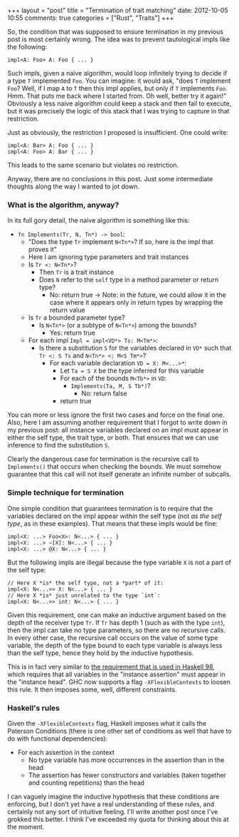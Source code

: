 +++
layout = "post"
title = "Termination of trait matching"
date: 2012-10-05 10:55
comments: true
categories = ["Rust", "Traits"]
+++

So, the condition that was supposed to ensure termination in my
previous post is most certainly wrong.  The idea was to prevent
tautological impls like the following:

    impl<A: Foo> A: Foo { ... }
    
Such impls, given a naive algorithm, would loop infinitely trying to
decide if a type `T` implemented `Foo`.  You can imagine: it would
ask, "does `T` implement `Foo`? Well, if I map `A` to `T` then this
impl applies, but only if `T` implements `Foo`. Hmm.  That puts me
back where I started from.  Oh well, better try it again!" Obviously a
less naive algorithm could keep a stack and then fail to execute, but
it was precisely the logic of this stack that I was trying to capture
in that restriction.

Just as obviously, the restriction I proposed is insufficient.  One
could write:

    impl<A: Bar> A: Foo { ... }
    impl<A: Foo> A: Bar { ... }
    
This leads to the same scenario but violates no restriction.

Anyway, there are no conclusions in this post.  Just some intermediate
thoughts along the way I wanted to jot down.

<!-- more -->

### What is the algorithm, anyway?

In its full gory detail, the naive algorithm is something like this:

- `fn Implements(Tr, N, Tn*) -> bool`:
  - "Does the type `Tr` implement `N<Tn*>`?  If so, here is the impl that proves it"
  - Here I am ignoring type parameters and trait instances
  - Is `Tr <: N<Tn*>`?
    - Then `Tr` is a trait instance
    - Does `N` refer to the `self` type in a method parameter or return type?
      - No: return true
        -> Note: in the future, we could allow it in the case where it appears only in
           return types by wrapping the return value
  - Is `Tr` a bounded parameter type?
    - Is `N<Tn*>` (or a subtype of `N<Tn*>`) among the bounds?
      - Yes: return true
  - For each impl `Impl = impl<VD*> Ts: M<Tm*>`:
    - Is there a substitution `S` for the variables declared in `VD*` such that
      `Tr <: S Ts` and `N<Tn*> <: M<S Tm*>`?
      - For each variable declaration `VD = X: M<...>*`:
        - Let `Ta = S X` be the type inferred for this variable
        - For each of the bounds `M<Tb*>` in `VD`:
          - `Implements(Ta, M, S Tb*)`?
            - No: return false
        - return true

You can more or less ignore the first two cases and force on the final
one.  Also, here I am assuming another requirement that I forgot to
write down in my previous post: all instance variables declared on an
impl must appear in either the self type, the trait type, or both.
That ensures that we can use inference to find the substitution `S`.

Clearly the dangerous case for termination is the recursive call to
`Implements()` that occurs when checking the bounds.  We must somehow
guarantee that this call will not itself generate an infinite number
of subcalls.

### Simple technique for termination

One simple condition that guarantees termination is to require that
the variables declared on the impl appear *within* the self type (not
*as the self type*, as in these examples).  That means that these impls
would be fine:

```
impl<X: ...> Foo<X>: N<...> { ... }
impl<X: ...> ~[X]: N<...> { ... }
impl<X: ...> @X: N<...> { ... }
```
    
But the following impls are illegal because the type variable `X` is
not a part of the self type:

```
// Here X *is* the self type, not a *part* of it:
impl<X: N<...>> X: N<...> { ... }
// Here X *is* just unrelated to the type `int`:
impl<X: N<...>> int: N<...> { ... }
```

Given this requirement, one can make an inductive argument based on
the depth of the receiver type `Tr`.  If `Tr` has depth 1 (such as
with the type `int`), then the impl can take no type parameters, so
there are no recursive calls.  In every other case, the recursive call
occurs on the value of some type variable, the depth of the type bound
to each type variable is always less than the self type, hence they
hold by the inductive hypothesis.
    
This is in fact very similar to
[the requirement that is used in Haskell 98][haskell], which requires
that all variables in the "instance assertion" must appear in the
"instance head".  GHC now supports a flag `-XFlexibleContexts` to
loosen this rule.  It then imposes some, well, different constraints.

[haskell]: http://www.haskell.org/ghc/docs/7.0.1/html/users_guide/type-class-extensions.html#instance-decls

### Haskell's rules

Given the `-XFlexibleContexts` flag, Haskell imposes what it calls the
Paterson Conditions (there is one other set of conditions as well that
have to do with functional dependencies):

- For each assertion in the context
  - No type variable has more occurrences in the assertion than in the head
  - The assertion has fewer constructors and variables (taken together and counting repetitions) than the head
  
I can vaguely imagine the inductive hypothesis that these conditions
are enforcing, but I don't yet have a real understanding of these
rules, and certainly not any sort of intuitive feeling.  I'll write
another post once I've grokked this better.  I think I've exceeded my
quota for thinking about this at the moment.
